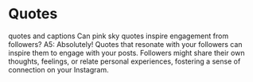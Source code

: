 # Quotes
quotes and captions
Can pink sky quotes inspire engagement from followers?
A5: Absolutely! Quotes that resonate with your followers can inspire them to engage with your posts. Followers might share their own thoughts, feelings, or relate personal experiences, fostering a sense of connection on your Instagram.
